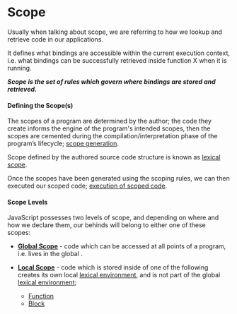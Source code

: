 # Scope

Usually when talking about scope, we are referring to how we lookup and retrieve code in our applications.

It defines what bindings are accessible within the current execution context, i.e. what bindings can be successfully retrieved inside function X when it is running.

**_Scope is the set of rules which govern where bindings are stored and retrieved._**

#### Defining the Scope(s)

The scopes of a program are determined by the author; the code they create informs the engine of the program's intended scopes, then the scopes are cemented during the compilation/interpretation phase of the program’s lifecycle; [scope generation](01-generation).

Scope defined by the authored source code structure is known as [lexical scope](./lexical-scope).

Once the scopes have been generated using the scoping rules, we can then executed our scoped code; [execution of scoped code](02-execution).

#### Scope Levels

JavaScript possesses two levels of scope, and depending on where and how we declare them, our behinds will belong to either one of these scopes:

- [**Global Scope**](scope-levels/global) - code which can be accessed at all points of a program, i.e. lives in the global .

- [**Local Scope**](scope-levels/local) - code which is stored inside of one of the following creates its own local [lexical environment](./lexical-environment), and is not part of the global [lexical environment](./lexical-environment);
  - [Function](scope-levels/local/function)
  - [Block](scope-levels/local/block)
